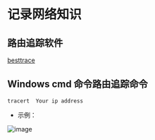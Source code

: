 # 记录网络知识
## 路由追踪软件
[besttrace](https://www.ipip.net/product/client.html#besttrace)

## Windows cmd 命令路由追踪命令

`tracert  Your ip address `

- 示例：

![image](https://user-images.githubusercontent.com/65467296/195252944-cdde6e17-4d14-4536-bf71-6168a0f2b3c5.png)
